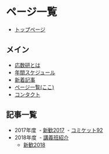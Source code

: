 # ページ一覧

- [トップページ](#)

## メイン

- [応数研とは](#page/main/about)
- [年間スケジュール](#page/main/schedule)
- [新着記事](#page/main/news)
- [ページ一覧(ここ)](#page/main/archive)
- [コンタクト](#contact)

## 記事一覧

- 2017年度
  - [新歓2017](#page/2017/welcome)
  - [コミケット92](#page/2017/c92)
- 2018年度
  - [講義班紹介](#page/2018/lecture)
  - [新歓2018](#page/2018/welcome)
